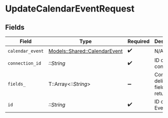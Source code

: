 # UpdateCalendarEventRequest


## Fields

| Field                                                                 | Type                                                                  | Required                                                              | Description                                                           |
| --------------------------------------------------------------------- | --------------------------------------------------------------------- | --------------------------------------------------------------------- | --------------------------------------------------------------------- |
| `calendar_event`                                                      | [Models::Shared::CalendarEvent](../../models/shared/calendarevent.md) | :heavy_check_mark:                                                    | N/A                                                                   |
| `connection_id`                                                       | *::String*                                                            | :heavy_check_mark:                                                    | ID of the connection                                                  |
| `fields_`                                                             | T::Array<*::String*>                                                  | :heavy_minus_sign:                                                    | Comma-delimited fields to return                                      |
| `id`                                                                  | *::String*                                                            | :heavy_check_mark:                                                    | ID of the Event                                                       |